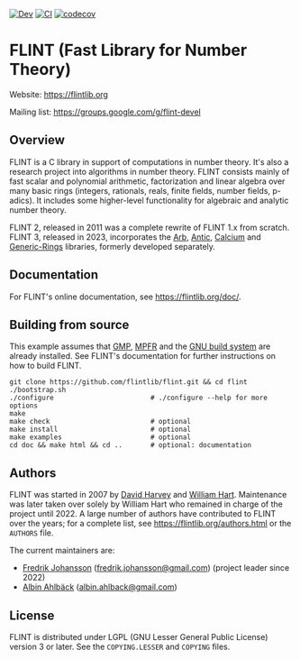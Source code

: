 [![Dev](https://img.shields.io/badge/docs-dev-blue.svg)](https://flintlib.org/doc/#)
[![CI](https://github.com/flintlib/flint/actions/workflows/CI.yml/badge.svg)](https://github.com/flintlib/flint/actions/workflows/CI.yml)
[![codecov](https://codecov.io/gh/flintlib/flint/graph/badge.svg?token=qKHycWTpUP)](https://codecov.io/gh/flintlib/flint)

# FLINT (Fast Library for Number Theory)

Website: https://flintlib.org

Mailing list: https://groups.google.com/g/flint-devel

## Overview

FLINT is a C library in support of computations in number theory. It's also a
research project into algorithms in number theory. FLINT consists mainly of fast
scalar and polynomial arithmetic, factorization and linear algebra over many
basic rings (integers, rationals, reals, finite fields, number fields, p-adics).
It includes some higher-level functionality for algebraic and analytic number
theory.

FLINT 2, released in 2011 was a complete rewrite of FLINT 1.x from scratch.
FLINT 3, released in 2023, incorporates the [Arb](https://arblib.org/),
[Antic](https://github.com/flintlib/antic),
[Calcium](https://fredrikj.net/calcium/) and
[Generic-Rings](https://github.com/fredrik-johansson/generic-rings) libraries,
formerly developed separately.

## Documentation

For FLINT's online documentation, see https://flintlib.org/doc/.

## Building from source

This example assumes that [GMP](https://gmplib.org/), [MPFR](https://www.mpfr.org/)
and the [GNU build system](https://www.gnu.org/software/automake/manual/html_node/GNU-Build-System.html)
are already installed. See FLINT's documentation for further instructions
on how to build FLINT.

    git clone https://github.com/flintlib/flint.git && cd flint
    ./bootstrap.sh
    ./configure                        # ./configure --help for more options
    make
    make check                         # optional
    make install                       # optional
    make examples                      # optional
    cd doc && make html && cd ..       # optional: documentation

## Authors

FLINT was started in 2007 by
[David Harvey](https://web.maths.unsw.edu.au/~davidharvey/) and
[William Hart](https://www.dpmms.cam.ac.uk/person/wh369). Maintenance was later
taken over solely by William Hart who remained in charge of the project
until 2022. A large number of authors have contributed to FLINT over the years;
for a complete list, see https://flintlib.org/authors.html or the `AUTHORS` file.

The current maintainers are:

* [Fredrik Johansson](https://fredrikj.net/) (fredrik.johansson@gmail.com) (project leader since 2022)
* [Albin Ahlbäck](https://albinahlback.gitlab.io/) (albin.ahlback@gmail.com)

## License

FLINT is distributed under LGPL (GNU Lesser General Public License) version 3 or
later. See the `COPYING.LESSER` and `COPYING` files.
